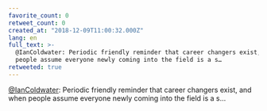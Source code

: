 ```yaml
---
favorite_count: 0
retweet_count: 0
created_at: "2018-12-09T11:00:32.000Z"
lang: en
full_text: >-
  @IanColdwater: Periodic friendly reminder that career changers exist, and when
  people assume everyone newly coming into the field is a s…
retweeted: true
---
```


[@IanColdwater](https://twitter.com/IanColdwater): Periodic friendly reminder
that career changers exist, and when people assume everyone newly coming into
the field is a s…
